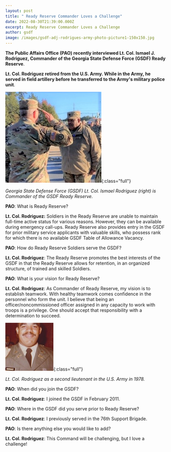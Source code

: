 ```yaml
---
layout: post
title: " Ready Reserve Commander Loves a Challenge"
date: 2022-08-30T21:39:00.000Z
excerpt: Ready Reserve Commander Loves a Challenge
author: gsdf
image: /images/gsdf-adj-rodrigues-army-photo-picture1-150x150.jpg
---
```

**The Public Affairs Office (PAO) recently interviewed Lt. Col. Ismael J. Rodriguez, Commander of the Georgia State Defense Force (GSDF) Ready Reserve**.

**Lt. Col. Rodriguez retired from the U.S. Army. While in the Army, he served in field artillery before he transferred to the Army's military police unit**.

![Georgia State Defense Force (GSDF) Lt. Col. Ismael Rodriguez (right) is Commander of the GSDF Ready Reserve.](/images/gsdf-ltc-rodriguez_lighter_255420741_252910220213835_3149761361845739951_n-300x284.jpg){:class="full"}

*Georgia State Defense Force (GSDF) Lt. Col. Ismael Rodriguez (right) is Commander of the GSDF Ready Reserve.*

**PAO**: What is Ready Reserve?

**Lt. Col. Rodriguez:** Soldiers in the Ready Reserve are unable to maintain full-time active status for various reasons. However, they can be available during emergency call-ups. Ready Reserve also provides entry in the GSDF for prior military service applicants with valuable skills, who possess rank for which there is no available GSDF Table of Allowance Vacancy.

**PAO**: How do Ready Reserve Soldiers serve the GSDF?

**Lt. Col. Rodriguez**: The Ready Reserve promotes the best interests of the GSDF in that the Ready Reserve allows for retention, in an organized structure, of trained and skilled Soldiers.

**PAO**: What is your vision for Ready Reserve?

**Lt. Col. Rodriguez**: As Commander of Ready Reserve, my vision is to establish teamwork. With healthy teamwork comes confidence in the personnel who form the unit. I believe that being an officer/noncommissioned officer assigned in any capacity to work with troops is a privilege. One should accept that responsibility with a determination to succeed.

![Lt. Col. Rodriguez as a second lieutenant in the U.S. Army in 1978.](/images/gsdf-adj-rodrigues-army-photo-picture1-150x150.jpg){:class="full"}

*Lt. Col. Rodriguez as a second lieutenant in the U.S. Army in 1978.*

**PAO**: When did you join the GSDF?

**Lt. Col. Rodriguez**: I joined the GSDF in February 2011.

**PAO**: Where in the GSDF did you serve prior to Ready Reserve?

**Lt. Col. Rodriguez**: I previously served in the 76th Support Brigade.

**PAO**: Is there anything else you would like to add?

**Lt. Col. Rodriguez**: This Command will be challenging, but I love a challenge!
